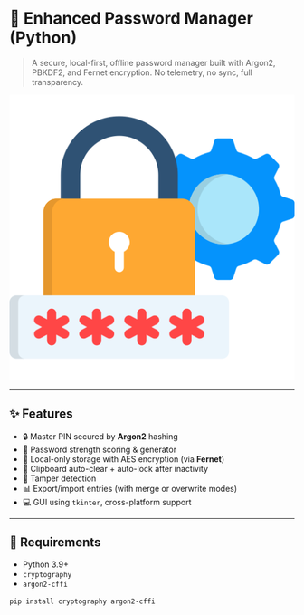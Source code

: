 # 🔐 Enhanced Password Manager (Python)

> A secure, local-first, offline password manager built with Argon2, PBKDF2, and Fernet encryption. No telemetry, no sync, full transparency.

![Preview](https://github.com/AndriiYT/Enhanced-Password-Manager/blob/main/password-manager.png)

---

## ✨ Features

- 🔒 Master PIN secured by **Argon2** hashing
- 🧠 Password strength scoring & generator
- 📁 Local-only storage with AES encryption (via **Fernet**)
- 🧼 Clipboard auto-clear + auto-lock after inactivity
- 🧱 Tamper detection
- 📊 Export/import entries (with merge or overwrite modes)
- 💻 GUI using `tkinter`, cross-platform support

---

## 🔧 Requirements

- Python 3.9+
- `cryptography`
- `argon2-cffi`

```bash
pip install cryptography argon2-cffi
